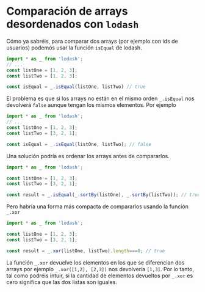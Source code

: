 # Comparación de arrays desordenados con `lodash`

Cómo ya sabréis, para comparar dos arrays (por ejemplo con ids de usuarios) podemos usar la función `isEqual` de lodash.

```ts
import * as _ from 'lodash';
// ...
const listOne = [1, 2, 3];
const listTwo = [1, 2, 3];

const isEqual = _.isEqual(listOne, listTwo) // true
```

El problema es que si los arrays no están en el mismo orden  `_.isEqual` nos devolverá `false` aunque tengan los mismos elementos. Por ejemplo 
```ts
import * as _ from 'lodash';
// ...
const listOne = [1, 2, 3];
const listTwo = [3, 2, 1];

const isEqual = _.isEqual(listOne, listTwo); // false
```

Una solución podría es ordenar los arrays antes de compararlos.
```ts
import * as _ from 'lodash';

const listOne = [1, 2, 3];
const listTwo = [3, 2, 1];

const result = _.isEqual(_.sortBy(listOne), _.sortBy(listTwo)); // true
```

Pero habría una forma más compacta de compararlos usando la función `_.xor`

```ts
import * as _ from 'lodash';

const listOne = [1, 2, 3];
const listTwo = [3, 2, 1];

const result = _.xor(listOne, listTwo).length===0; // true
```
La función `_.xor` devuelve los elementos en los que se diferencian dos arrays por ejemplo  `_.xor([1,2], [2,3])` nos devolvería `[1,3]`. Por lo tanto, tal como podréis intuir, si la cantidad de elementos devueltos por `_.xor` es cero significa que las dos listas son iguales.

